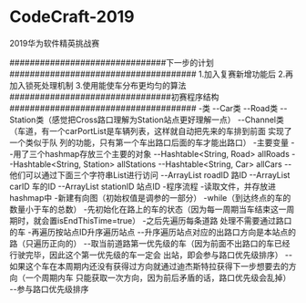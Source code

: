 # CodeCraft-2019
2019华为软件精英挑战赛



###############################下一步的计划#####################################
1.加入复赛新增功能后
2.再加入锁死处理机制
3.使用能使车分布更均匀的算法
################################初赛程序结构#####################################
 -类
  --Car类
  --Road类
  --Station类（感觉把Cross路口理解为Station站点更好理解一点）
  --Channel类（车道，有一个carPortList是车辆列表，这样就自动把先来的车排到前面 实现了一个类似于队                列的功能，只有第一个车出路口后面的车才能出路口）
  -主要变量
   --用了三个hashmap存放三个主要的对象
    --Hashtable<String, Road> allRoads
    --Hashtable<String, Station> allStations
    --Hashtable<String, Car> allCars
   --他们可以通过下面三个字符串List进行访问
     --ArrayList<String> roadID 路ID
     --ArrayList<String> carID  车的ID
     --ArrayList<String> stationID 站点ID
 -程序流程
  -读取文件，并存放进hashmap中
  -新建有向图（初始权值是调参的一部分）
  -while（到达终点的车的数量小于车的总数）
    -先初始化在路上的车的状态（因为每一周期当车结束这一周期时，就会置isEndThisTime=true）
    -之后先遍历每条道路 处理不需要通过路口的车
    -再遍历按站点ID升序遍历站点
      --升序遍历站点对应的出路口方向是本站点的路（只遍历正向的）
        --取当前道路第一优先级的车（因为前面不出路口的车已经行驶完毕，因此这个第一优先级的车一定会           出站，即会参与路口优先级排序）
        --如果这个车在本周期内还没有获得过方向就通过迪杰斯特拉获得下一步想要去的方向（一个周期内车           只能获取一次方向，因为前后矛盾的话，路口优先级会乱掉）
        --参与路口优先级排序
  
